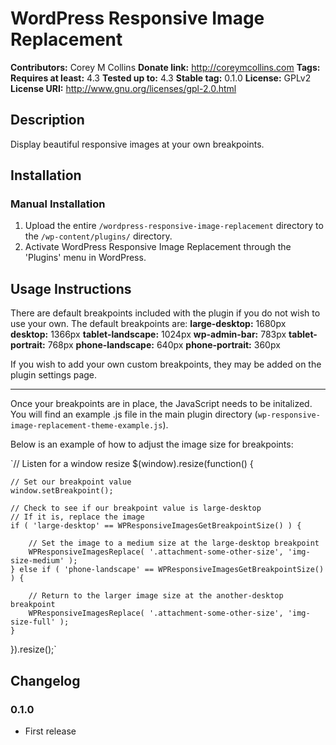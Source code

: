 # WordPress Responsive Image Replacement #
**Contributors:**      Corey M Collins
**Donate link:**       http://coreymcollins.com
**Tags:**
**Requires at least:** 4.3
**Tested up to:**      4.3
**Stable tag:**        0.1.0
**License:**           GPLv2
**License URI:**       http://www.gnu.org/licenses/gpl-2.0.html

## Description ##

Display beautiful responsive images at your own breakpoints.

## Installation ##

### Manual Installation ###

1. Upload the entire `/wordpress-responsive-image-replacement` directory to the `/wp-content/plugins/` directory.
2. Activate WordPress Responsive Image Replacement through the 'Plugins' menu in WordPress.

## Usage Instructions ##

There are default breakpoints included with the plugin if you do not wish to use your own.  The default breakpoints are:
<strong>large-desktop:</strong> 1680px
<strong>desktop:</strong> 1366px
<strong>tablet-landscape:</strong> 1024px
<strong>wp-admin-bar:</strong> 783px
<strong>tablet-portrait:</strong> 768px
<strong>phone-landscape:</strong> 640px
<strong>phone-portrait:</strong> 360px

If you wish to add your own custom breakpoints, they may be added on the plugin settings page.

<hr />

Once your breakpoints are in place, the JavaScript needs to be initalized.  You will find an example .js file in the main plugin directory (`wp-responsive-image-replacement-theme-example.js`).

Below is an example of how to adjust the image size for breakpoints:

`// Listen for a window resize
$(window).resize(function() {

	// Set our breakpoint value
	window.setBreakpoint();

	// Check to see if our breakpoint value is large-desktop
	// If it is, replace the image
	if ( 'large-desktop' == WPResponsiveImagesGetBreakpointSize() ) {

		// Set the image to a medium size at the large-desktop breakpoint
		WPResponsiveImagesReplace( '.attachment-some-other-size', 'img-size-medium' );
	} else if ( 'phone-landscape' == WPResponsiveImagesGetBreakpointSize() ) {

		// Return to the larger image size at the another-desktop breakpoint
		WPResponsiveImagesReplace( '.attachment-some-other-size', 'img-size-full' );
	}

}).resize();`

## Changelog ##

### 0.1.0 ###
* First release
